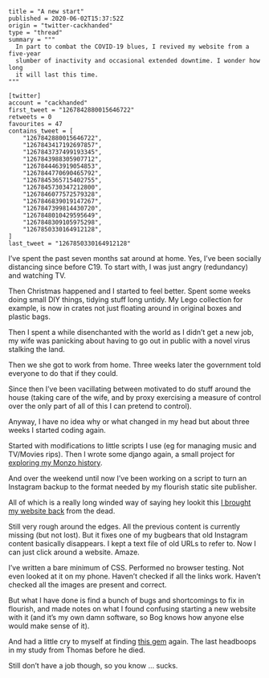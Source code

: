 ```
title = "A new start"
published = 2020-06-02T15:37:52Z
origin = "twitter-cackhanded"
type = "thread"
summary = """
  In part to combat the COVID-19 blues, I revived my website from a five-year
  slumber of inactivity and occasional extended downtime. I wonder how long
  it will last this time.
"""

[twitter]
account = "cackhanded"
first_tweet = "1267842880015646722"
retweets = 0
favourites = 47
contains_tweet = [
    "1267842880015646722",
    "1267843417192697857",
    "1267843737499193345",
    "1267843988305907712",
    "1267844463919054853",
    "1267844770690465792",
    "1267845365715402755",
    "1267845730347212800",
    "1267846077572579328",
    "1267846839019147267",
    "1267847399814430720",
    "1267848010429595649",
    "1267848309105975298",
    "1267850330164912128",
]
last_tweet = "1267850330164912128"
```

I’ve spent the past seven months sat around at home. Yes, I’ve been socially distancing since before C19. To start with, I was just angry (redundancy) and watching TV.

Then Christmas happened and I started to feel better. Spent some weeks doing small DIY things, tidying stuff long untidy. My Lego collection for example, is now in crates not just floating around in original boxes and plastic bags.

Then I spent a while disenchanted with the world as I didn’t get a new job, my wife was panicking about having to go out in public with a novel virus stalking the land.

Then we she got to work from home. Three weeks later the government told everyone to do that if they could.

Since then I’ve been vacillating between motivated to do stuff around the house (taking care of the wife, and by proxy exercising a measure of control over the only part of all of this I can pretend to control).

Anyway, I have no idea why or what changed in my head but about three weeks I started coding again.

Started with modifications to little scripts I use (eg for managing music and TV/Movies rips). Then I wrote some django again, a small project for
[exploring my Monzo history](https://github.com/norm/monzo-explorer).

And over the weekend until now I’ve been working on a script to turn an Instagram backup to the format needed by my flourish static site publisher.

All of which is a really long winded way of saying hey lookit this
[I brought my website back](http://marknormanfrancis.com/about-the-rebuild)
from the dead.

Still very rough around the edges. All the previous content is currently missing (but not lost). But it fixes one of my bugbears that old Instagram content basically disappears. I kept a text file of old URLs to refer to. Now I can just click around a website. Amaze.

I’ve written a bare minimum of CSS. Performed no browser testing. Not even looked at it on my phone. Haven’t checked if all the links work. Haven’t checked all the images are present and correct.

But what I have done is find a bunch of bugs and shortcomings to fix in flourish, and made notes on what I found confusing starting a new website with it (and it’s my own damn software, so Bog knows how anyone else would make sense of it).

And had a little cry to myself at finding [this gem](/2018/04/30/headboops) again. The last headboops in my study from Thomas before he died.

Still don’t have a job though, so you know … sucks.


